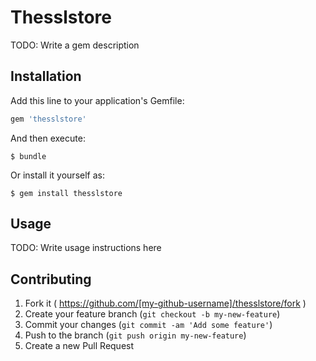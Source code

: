 # Thesslstore

TODO: Write a gem description

## Installation

Add this line to your application's Gemfile:

```ruby
gem 'thesslstore'
```

And then execute:

    $ bundle

Or install it yourself as:

    $ gem install thesslstore

## Usage

TODO: Write usage instructions here

## Contributing

1. Fork it ( https://github.com/[my-github-username]/thesslstore/fork )
2. Create your feature branch (`git checkout -b my-new-feature`)
3. Commit your changes (`git commit -am 'Add some feature'`)
4. Push to the branch (`git push origin my-new-feature`)
5. Create a new Pull Request
